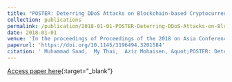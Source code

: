 ```yaml
---
title: "POSTER: Deterring DDoS Attacks on Blockchain-based Cryptocurrencies through Mempool Optimization"
collection: publications
permalink: /publication/2018-01-01-POSTER-Deterring-DDoS-Attacks-on-Blockchain-based-Cryptocurrencies-through-Mempool-Optimization
date: 2018-01-01
venue: 'In the proceedings of Proceedings of the 2018 on Asia Conference on Computer and Communications Security, AsiaCCS 2018, Incheon, Republic of Korea, June 04-08, 2018'
paperurl: 'https://doi.org/10.1145/3196494.3201584'
citation: ' Muhammad Saad,  My Thai,  Aziz Mohaisen, &quot;POSTER: Deterring DDoS Attacks on Blockchain-based Cryptocurrencies through Mempool Optimization.&quot; In the proceedings of Proceedings of the 2018 on Asia Conference on Computer and Communications Security, AsiaCCS 2018, Incheon, Republic of Korea, June 04-08, 2018, 2018.'
---
```

[Access paper here](https://doi.org/10.1145/3196494.3201584){:target="_blank"}
